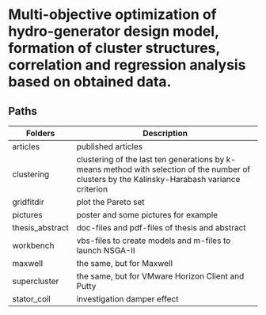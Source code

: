 # Multi-objective optimization of hydro-generator design model, formation of cluster structures, correlation and regression analysis based on obtained data. 

## Paths

| Folders         | Description                                                                                                                                   |
|-----------------|-----------------------------------------------------------------------------------------------------------------------------------------------|
| articles        | published articles                                                                                                                            |
| clustering      | clustering of the last ten generations by k-means method with selection of the number of clusters by the Kalinsky-Harabash variance criterion |
| gridfitdir      | plot the Pareto set                                                                                                                           |
| pictures        | poster and some pictures for example                                                                                                          |
| thesis_abstract | doc-files and pdf-files of thesis and abstract                                                                                                |
| workbench       | vbs-files to create models and m-files to launch NSGA-II                                                                                      |
| maxwell         | the same, but for Maxwell                                                                                                                     |
| supercluster    | the same, but for VMware Horizon Client and Putty                                                                                             |
| stator_coil     | investigation damper effect                                                                                                                   |